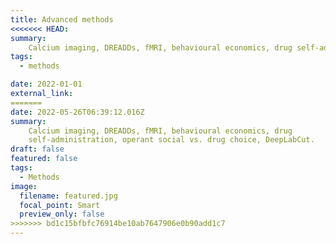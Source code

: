 ```yaml
---
title: Advanced methods
<<<<<<< HEAD:
summary: 
    Calcium imaging, DREADDs, fMRI, behavioural economics, drug self-administration, operant social vs. drug choice, DeepLabCut.
tags: 
  - methods

date: 2022-01-01
external_link: 
=======
date: 2022-05-26T06:39:12.016Z
summary: 
    Calcium imaging, DREADDs, fMRI, behavioural economics, drug
    self-administration, operant social vs. drug choice, DeepLabCut.
draft: false
featured: false
tags:
  - Methods
image:
  filename: featured.jpg
  focal_point: Smart
  preview_only: false
>>>>>>> bd1c15bfbfc76914be10ab7647906e0b90add1c7
---
```

